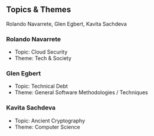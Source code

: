 ## Topics & Themes

Rolando Navarrete, Glen Egbert, Kavita Sachdeva

### Rolando Navarrete

* Topic: Cloud Security
* Theme: Tech & Society

### Glen Egbert

* Topic: Technical Debt
* Theme: General Software Methodologies / Techniques

### Kavita Sachdeva

* Topic: Ancient Cryptography
* Theme: Computer Science
